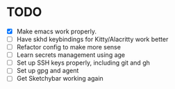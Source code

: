 
# TODO
- [x] Make emacs work properly.
- [ ] Have skhd keybindings for Kitty/Alacritty work better
- [ ] Refactor config to make more sense
- [ ] Learn secrets management using age
- [ ] Set up SSH keys properly, including git and gh
- [ ] Set up gpg and agent
- [ ] Get Sketchybar working again
